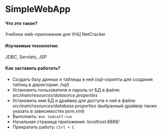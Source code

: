 <h1>SimpleWebApp</h1>
<h4>Что это такое?</h4>
Учебное web-приложение для УНЦ NetCracker

<h4>Изучаемые технологии:</h4>
JDBC, Servlets, JSP

<h4>Как заставить работать?</h4>

+ Создать базу данных и таблицы в ней (sql-скрипты для
создания таблиц в директории: _/sql_)
+ Установить пользователя и пароль от БД в файле: _src/main/resources/datasorce.properties_
+ Установить имя БД и драйвер для доступа к ней в файле: _src/main/resources/database.properties_ 
(выбранный драйвер также указать в зависимостях pom.xml)
+ Выполнить: `mvn tomcat7:run`
+ Начальная страница приложения: _localhost:8888/_
+ Прекратить работу: `Ctrl + C`
